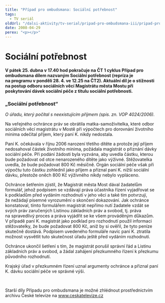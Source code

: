 ```yaml
---
title: "Případ pro ombudsmana: Sociální potřebnost"
tags:
  - TV seriál
oldUrl: "/dalsi-aktivity/tv-serial/pripad-pro-ombudsmana-iii/pripad-pro-ombudsmana-socialni-potrebnost/"
date: 2008-04-29
perex: "<p></p>"
---
```


<!-- imported from the old website -->

<h1 class="Nadpis1">Sociální potřebnost</h1><p class="Normln-web"><span style="FONT-WEIGHT: bold">V pátek </span><span style="FONT-WEIGHT: bold">25. dubna v 17.40 hod pokračuje na</span><span style="FONT-WEIGHT: bold"> ČT 1 </span><span style="FONT-WEIGHT: bold">cyklus</span><span style="FONT-WEIGHT: bold"> Případ pro ombudsmana</span><span style="FONT-WEIGHT: bold"> dílem nazvaným Sociální potřebnost </span><span style="FONT-WEIGHT: bold">(repríza </span><span style="FONT-WEIGHT: bold">je na programu </span><span style="FONT-WEIGHT: bold">v pondělí </span><span style="FONT-WEIGHT: bold">28</span><span style="FONT-WEIGHT: bold">. </span><span style="FONT-WEIGHT: bold">4</span><span style="FONT-WEIGHT: bold">. ve 12.25 na ČT2)</span><span style="FONT-WEIGHT: bold">. </span><span style="FONT-WEIGHT: bold">Aktuální díl je o stížnosti na postup odboru sociálních věcí Magistrátu města Mostu při poskytování dávek sociální péče z titulu sociální potřebnosti. </span><span style="FONT-WEIGHT: bold"></span><span style="FONT-WEIGHT: bold"></span></p><h3 class="Nadpis2">„Sociální potřebnost“</h3><p class="Normln-web"><span style="FONT-STYLE: italic">O </span><span style="FONT-STYLE: italic">úřadu, který počítal s neexistujícím příjmem</span><span style="FONT-STYLE: italic"> (spis. zn. VOP </span><span style="FONT-STYLE: italic">4</span><span style="FONT-STYLE: italic">024</span><span style="FONT-STYLE: italic">/200</span><span style="FONT-STYLE: italic">6</span><span style="FONT-STYLE: italic">). </span></p><p class="Normln-web">Na veřejného ochránce práv se obrátila matka-samoživitelka, které odbor sociálních věcí magistrátu v Mostě při výpočtech pro dorovnání životního minima odečítal příjem, který paní K. nikdy nedostala.</p><p class="Normln-web">Paní K. očekávala v říjnu 2006 narození třetího dítěte a protože její příjem nedosahoval částek životního minima, požádala magistrát o přiznání dávky sociální péče. Při podání žádosti byla vyzvána, aby uvedla částku, kterou bude požadovat od otce nenarozeného dítěte jako výživné. Stěžovatelka uvedla, že bude požadovat 800 Kč měsíčně. Orgán sociální péče však při výpočtu tuto částku zohlednil jako příjem a přiznal paní K. nižší sociální dávku, přestože oněch 800 Kč výživného nikdy nebylo vypláceno.</p><p class="Normln-web">Ochránce šetřením zjistil, že Magistrát města Most dával žadatelům formulář, jehož podpisem se vzdávají práva účastníka řízení vyjadřovat se k podkladům před vydáním rozhodnutí v jeho věci a také tím potvrzují, že nežádají písemné vyrozumění o skončení dokazování. Jak ochránce konstatoval, tímto formulářem magistrát nepřímo nutí žadatele vzdát se svých práv zaručených Listinou základních práv a svobod, tj. práva na spravedlivý proces a práva vyjádřit se ke všem prováděným důkazům. V případě paní K. magistrát jako podklad pro rozhodnutí použil informaci stěžovatelky, že bude požadovat 800 Kč, aniž by si ověřil, že tyto peníze skutečně dostává. Podpisem uvedeného formuláře navíc paní K. ztratila možnost vysvětlit tuto skutečnost úřadu ještě před vydáním rozhodnutí.</p><p class="Normln-web">Ochránce ukončil šetření s tím, že magistrát porušil správní řád a Listinu základních práv a svobod, a žádal zahájení přezkumného řízení k přezkumu původního rozhodnutí.</p><p class="Normln-web">Krajský úřad v přezkumném řízení uznal argumenty ochránce a přiznal paní K. dávku sociální péče ve správné výši.</p><p class="Normln-web"> </p><p class="Normln">Starší díly Případu pro ombudsmana je možné zhlédnout prostřednictvím archivu České televize na <a href="../../TISKOVÉ%20ZPRÁVY%202008/www.ceskatelevize.cz">www.ceskatelevize.cz</a></p>

